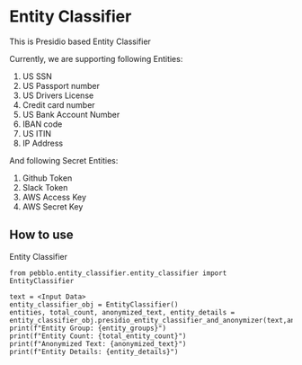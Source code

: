 # Entity Classifier

This is Presidio based Entity Classifier

Currently, we are supporting following Entities:
1. US SSN
2. US Passport number
3. US Drivers License
4. Credit card number
5. US Bank Account Number
6. IBAN code
7. US ITIN
8. IP Address

And following Secret Entities:
1. Github Token
2. Slack Token
3. AWS Access Key
4. AWS Secret Key

## How to use
Entity Classifier
```
from pebblo.entity_classifier.entity_classifier import EntityClassifier

text = <Input Data>
entity_classifier_obj = EntityClassifier()
entities, total_count, anonymized_text, entity_details = entity_classifier_obj.presidio_entity_classifier_and_anonymizer(text,anonymize_snippets)
print(f"Entity Group: {entity_groups}")
print(f"Entity Count: {total_entity_count}")
print(f"Anonymized Text: {anonymized_text}")
print(f"Entity Details: {entity_details}")
```
